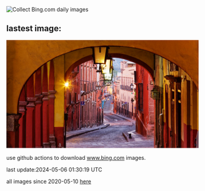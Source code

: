 ![Collect Bing.com daily images](https://github.com/counter2015/bing-daily-images/workflows/Collect%20Bing.com%20daily%20images/badge.svg)
## lastest image:
![](images/SanMiguelAllende.jpg)

use github actions to download www.bing.com images.

last update:2024-05-06 01:30:19 UTC

all images since 2020-05-10 [here](https://github.com/counter2015/bing-daily-images/tree/master/images) 
